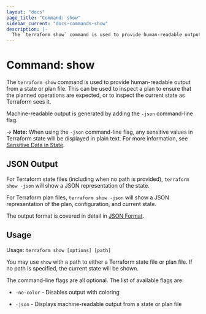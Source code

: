 ```yaml
---
layout: "docs"
page_title: "Command: show"
sidebar_current: "docs-commands-show"
description: |-
  The `terraform show` command is used to provide human-readable output from a state or plan file. This can be used to inspect a plan to ensure that the planned operations are expected, or to inspect the current state as Terraform sees it.
---
```


# Command: show

The `terraform show` command is used to provide human-readable output
from a state or plan file. This can be used to inspect a plan to ensure
that the planned operations are expected, or to inspect the current state
as Terraform sees it.

Machine-readable output is generated by adding the `-json` command-line
flag.

-> **Note:** When using the `-json` command-line flag, any sensitive values in
Terraform state will be displayed in plain text. For more information, see
[Sensitive Data in State](/docs/state/sensitive-data.html).

## JSON Output

For Terraform state files (including when no path is provided),
`terraform show -json` will show a JSON representation of the state.

For Terraform plan files, `terraform show -json` will show a JSON representation
of the plan, configuration, and current state.

The output format is covered in detail in [JSON Format](/docs/internals/json-format.html).

## Usage

Usage: `terraform show [options] [path]`

You may use `show` with a path to either a Terraform state file or plan
file. If no path is specified, the current state will be shown.

The command-line flags are all optional. The list of available flags are:

* `-no-color` - Disables output with coloring

* `-json` - Displays machine-readable output from a state or plan file
